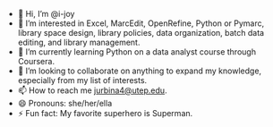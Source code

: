 - 👋 Hi, I’m @i-joy
- 👀 I’m interested in Excel, MarcEdit, OpenRefine, Python or Pymarc, library space design, library policies, data organization, batch data editing, and library management.
- 🌱 I’m currently learning Python on a data analyst course through Coursera.
- 💞️ I’m looking to collaborate on anything to expand my knowledge, especially from my list of interests.
- 📫 How to reach me jurbina4@utep.edu.
- 😄 Pronouns: she/her/ella
- ⚡ Fun fact: My favorite superhero is Superman.

<!---
i-joy/i-joy is a ✨ special ✨ repository because its `README.md` (this file) appears on your GitHub profile.
You can click the Preview link to take a look at your changes.
--->
